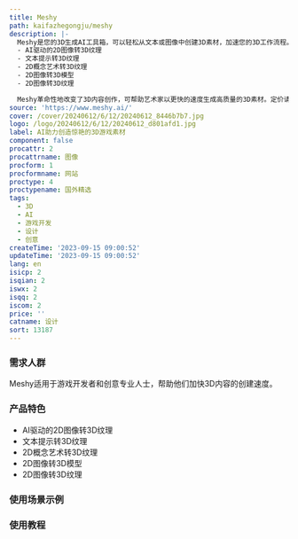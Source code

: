 ```yaml
---
title: Meshy
path: kaifazhegongju/meshy
description: |-
  Meshy是您的3D生成AI工具箱，可以轻松从文本或图像中创建3D素材，加速您的3D工作流程。它提供了以下功能：
  - AI驱动的2D图像转3D纹理
  - 文本提示转3D纹理
  - 2D概念艺术转3D纹理
  - 2D图像转3D模型
  - 2D图像转3D纹理

  Meshy革命性地改变了3D内容创作，可帮助艺术家以更快的速度生成高质量的3D素材。定价请参考官方网站。
source: 'https://www.meshy.ai/'
cover: /cover/20240612/6/12/20240612_8446b7b7.jpg
logo: /logo/20240612/6/12/20240612_d801afd1.jpg
label: AI助力创造惊艳的3D游戏素材
component: false
procattr: 2
procattrname: 图像
procform: 1
procformname: 网站
proctype: 4
proctypename: 国外精选
tags:
  - 3D
  - AI
  - 游戏开发
  - 设计
  - 创意
createTime: '2023-09-15 09:00:52'
updateTime: '2023-09-15 09:00:52'
lang: en
isicp: 2
isqian: 2
iswx: 2
isqq: 2
iscom: 2
price: ''
catname: 设计
sort: 13187
---
```




### 需求人群
Meshy适用于游戏开发者和创意专业人士，帮助他们加快3D内容的创建速度。

### 产品特色
- AI驱动的2D图像转3D纹理
- 文本提示转3D纹理
- 2D概念艺术转3D纹理
- 2D图像转3D模型
- 2D图像转3D纹理

### 使用场景示例


### 使用教程


  
